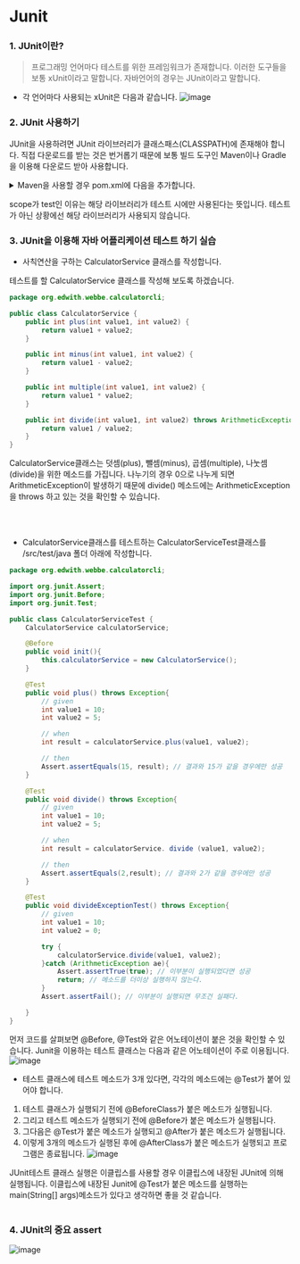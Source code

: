 Junit
==

### 1. JUnit이란?
> 프로그래밍 언어마다 테스트를 위한 프레임워크가 존재합니다. 이러한 도구들을 보통 xUnit이라고 말합니다. 자바언어의 경우는 JUnit이라고 말합니다.

- 각 언어마다 사용되는 xUnit은 다음과 같습니다.
![image](https://cphinf.pstatic.net/mooc/20200211_139/1581397814787LQDlX_PNG/1.png)

### 2. JUnit 사용하기

JUnit을 사용하려면 JUnit 라이브러리가 클래스패스(CLASSPATH)에 존재해야 합니다.
직접 다운로드를 받는 것은 번거롭기 때문에 보통 빌드 도구인 Maven이나 Gradle을 이용해 다운로드 받아 사용합니다.

<details>
<summary>Maven을 사용할 경우 pom.xml에 다음을 추가합니다.</summary>
<div markdown="1">       

```xml
<dependency>
  <groupId>junit</groupId>
  <artifactId>junit</artifactId>
  <version>버전</version>
  <scope>test</scope>
</dependency> 
```

</div>
</details>

scope가 test인 이유는 해당 라이브러리가 테스트 시에만 사용된다는 뜻입니다. 
테스트가 아닌 상황에선 해당 라이브러리가 사용되지 않습니다.

### 3. JUnit을 이용해 자바 어플리케이션 테스트 하기 실습
- 사칙연산을 구하는 CalculatorService 클래스를 작성합니다.

테스트를 할 CalculatorService 클래스를 작성해 보도록 하겠습니다.
```java
package org.edwith.webbe.calculatorcli;

public class CalculatorService {
    public int plus(int value1, int value2) {
        return value1 + value2;
    }

    public int minus(int value1, int value2) {
        return value1 - value2;
    }

    public int multiple(int value1, int value2) {
        return value1 * value2;
    }

    public int divide(int value1, int value2) throws ArithmeticException {
        return value1 / value2;
    }
}
```

CalculatorService클래스는 덧셈(plus), 뺄셈(minus), 곱셈(multiple), 나눗셈(divide)을 위한 메소드를 가집니다. 
나누기의 경우 0으로 나누게 되면 ArithmeticException이 발생하기 때문에
divide() 메소드에는 ArithmeticException을 throws 하고 있는 것을 확인할 수 있습니다.

<br>
<br>

- CalculatorService클래스를 테스트하는 CalculatorServiceTest클래스를 /src/test/java 폴더 아래에 작성합니다.
```java
package org.edwith.webbe.calculatorcli;

import org.junit.Assert;
import org.junit.Before;
import org.junit.Test;

public class CalculatorServiceTest {
    CalculatorService calculatorService;

    @Before
    public void init(){
        this.calculatorService = new CalculatorService();
    }

    @Test
    public void plus() throws Exception{
        // given
        int value1 = 10;
        int value2 = 5;

        // when
        int result = calculatorService.plus(value1, value2);

        // then
        Assert.assertEquals(15, result); // 결과와 15가 같을 경우에만 성공
    }

    @Test
    public void divide() throws Exception{
        // given
        int value1 = 10;
        int value2 = 5;

        // when
        int result = calculatorService. divide (value1, value2);

        // then
        Assert.assertEquals(2,result); // 결과와 2가 같을 경우에만 성공
    }

    @Test
    public void divideExceptionTest() throws Exception{
        // given
        int value1 = 10;
        int value2 = 0;

        try {
            calculatorService.divide(value1, value2);
        }catch (ArithmeticException ae){
            Assert.assertTrue(true); // 이부분이 실행되었다면 성공
            return; // 메소드를 더이상 실행하지 않는다.
        }
        Assert.assertFail(); // 이부분이 실행되면 무조건 실패다.

    }
}
```

먼저 코드를 살펴보면 @Before, @Test와 같은 어노테이션이 붙은 것을 확인할 수 있습니다.
Junit을 이용하는 테스트 클래스는 다음과 같은 어노테이션이 주로 이용됩니다.
![image](https://user-images.githubusercontent.com/22065527/116964750-344fcd00-ace7-11eb-8bf6-b9228fd40a3c.png)

- 테스트 클래스에 테스트 메소드가 3개 있다면, 각각의 메소드에는 @Test가 붙어 있어야 합니다.

1. 테스트 클래스가 실행되기 전에 @BeforeClass가 붙은 메소드가 실행됩니다.
2. 그리고 테스트 메소드가 실행되기 전에 @Before가 붙은 메소드가 실행됩니다.
3. 그다음은 @Test가 붙은 메소드가 실행되고 @After가 붙은 메소드가 실행됩니다.
4. 이렇게 3개의 메소드가 실행된 후에 @AfterClass가 붙은 메소드가 실행되고 프로그램은 종료됩니다.
![image](https://user-images.githubusercontent.com/22065527/116964843-71b45a80-ace7-11eb-9ae6-1fbe1c3f14e2.png)

JUnit테스트 클래스 실행은 이클립스를 사용할 경우 이클립스에 내장된 JUnit에 의해 실행됩니다.
이클립스에 내장된 Junit에 @Test가 붙은 메소드를 실행하는 main(String[] args)메소드가 있다고 생각하면 좋을 것 같습니다.
<br>
<br>

### 4. JUnit의 중요 assert

![image](https://cphinf.pstatic.net/mooc/20200211_44/1581398989118HbTys_PNG/3.png)
